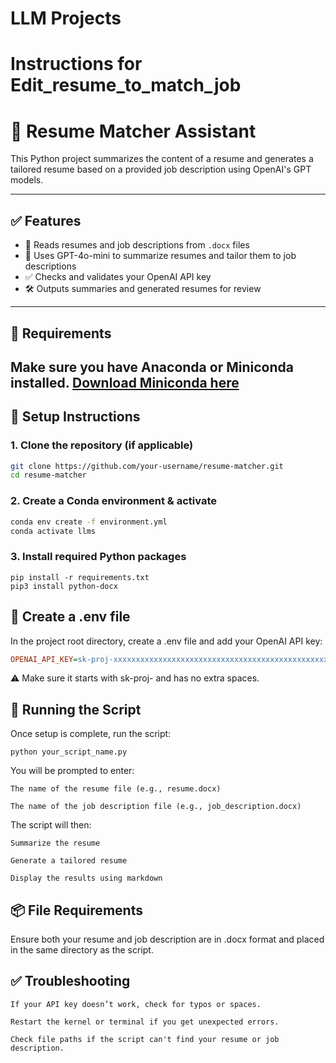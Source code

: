 # LLM Projects

# Instructions for Edit_resume_to_match_job

# 🧠 Resume Matcher Assistant

This Python project summarizes the content of a resume and generates a tailored resume based on a provided job description using OpenAI's GPT models.

---

## ✅ Features

- 📄 Reads resumes and job descriptions from `.docx` files
- 🧠 Uses GPT-4o-mini to summarize resumes and tailor them to job descriptions
- ✅ Checks and validates your OpenAI API key
- 🛠️ Outputs summaries and generated resumes for review

---

## 🔧 Requirements

## Make sure you have **Anaconda or Miniconda** installed. [Download Miniconda here](https://docs.conda.io/en/latest/miniconda.html)

## 🧪 Setup Instructions

### 1. Clone the repository (if applicable)

```bash
git clone https://github.com/your-username/resume-matcher.git
cd resume-matcher
```

### 2. Create a Conda environment & activate

```bash
conda env create -f environment.yml
conda activate llms

```

### 3. Install required Python packages

```
pip install -r requirements.txt
pip3 install python-docx
```

## 📄 Create a .env file

In the project root directory, create a .env file and add your OpenAI API key:

```ini
OPENAI_API_KEY=sk-proj-xxxxxxxxxxxxxxxxxxxxxxxxxxxxxxxxxxxxxxxxxxxxxxxx
```

⚠️ Make sure it starts with sk-proj- and has no extra spaces.

## 🚀 Running the Script

Once setup is complete, run the script:

```
python your_script_name.py
```

You will be prompted to enter:

    The name of the resume file (e.g., resume.docx)

    The name of the job description file (e.g., job_description.docx)

The script will then:

    Summarize the resume

    Generate a tailored resume

    Display the results using markdown

## 📦 File Requirements

Ensure both your resume and job description are in .docx format and placed in the same directory as the script.

## ✅ Troubleshooting

    If your API key doesn’t work, check for typos or spaces.

    Restart the kernel or terminal if you get unexpected errors.

    Check file paths if the script can't find your resume or job description.
